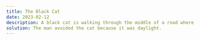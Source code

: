 ```yaml
---
title: The Black Cat
date: 2023-02-12
description: A black cat is walking through the middle of a road where there is a broken street lamp. A man is driving his vehicle with headlights that do not work. Despite all of this, he is able to avoid harming the cat.
solution: The man avoided the cat because it was daylight.
---
```

